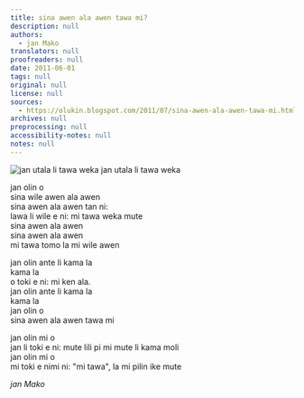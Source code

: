 ```yaml
---
title: sina awen ala awen tawa mi?
description: null
authors:
  - jan Mako
translators: null
proofreaders: null
date: 2011-06-01
tags: null
original: null
license: null
sources:
  - https://olukin.blogspot.com/2011/07/sina-awen-ala-awen-tawa-mi.html
archives: null
preprocessing: null
accessibility-notes: null
notes: null
---
```


![jan utala li tawa weka](https://blogger.googleusercontent.com/img/b/R29vZ2xl/AVvXsEjO2qr8TZ_rp3UMkp04DnLfDco8FB1hX-kYkgsmT3c0K6j8QNMl0FafM4MmtQphg-14kZKticWLoGy3Si05mbvCRI1wbBDW8Kgj0tqgZuCagJMK6OvaSgQ6jCSPBxhyphenhyphenCASH-8lKL4kcKm1M/s320/jan-utala-weka.jpg)
jan utala li tawa weka

jan olin o  \
sina wile awen ala awen  \
sina awen ala awen tan ni:  \
lawa li wile e ni: mi tawa weka mute  \
sina awen ala awen  \
sina awen ala awen  \
mi tawa tomo la mi wile awen

jan olin ante li kama la  \
kama la  \
o toki e ni: mi ken ala.  \
jan olin ante li kama la  \
kama la  \
jan olin o  \
sina awen ala awen tawa mi

jan olin mi o  \
jan li toki e ni: mute lili pi mi mute li kama moli  \
jan olin mi o  \
mi toki e nimi ni: "mi tawa", la mi pilin ike mute

*jan Mako*
